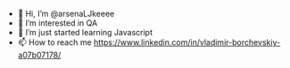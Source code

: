 - 👋 Hi, I’m @arsenaLJkeeee
- 👀 I’m interested in QA
- 🌱 I’m just started learning Javascript
- 📫 How to reach me https://www.linkedin.com/in/vladimir-borchevskiy-a07b07178/

<!---
arsenaLJkeeee/arsenaLJkeeee is a ✨ special ✨ repository because its `README.md` (this file) appears on your GitHub profile.
You can click the Preview link to take a look at your changes.
--->
